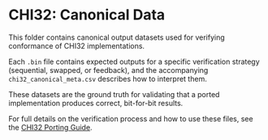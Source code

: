 # CHI32: Canonical Data

This folder contains canonical output datasets used for verifying conformance of CHI32 implementations.

Each `.bin` file contains expected outputs for a specific verification strategy (sequential, swapped, or feedback), and the accompanying `chi32_canonical_meta.csv` describes how to interpret them.

These datasets are the ground truth for validating that a ported implementation produces correct, bit-for-bit results.

For full details on the verification process and how to use these files, see the [CHI32 Porting Guide](../../docs/chi32_porting_guide.md).
